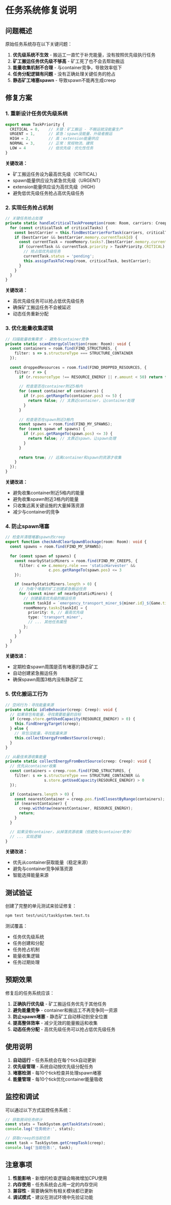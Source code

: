 # 任务系统修复说明

## 问题概述

原始任务系统存在以下关键问题：

1. **优先级系统不生效** - 搬运工一直忙于补充能量，没有按照优先级执行任务
2. **矿工搬运任务优先级不够高** - 矿工死了也不会去帮助搬运
3. **能量收集机制不合理** - 与container竞争，导致效率低下
4. **任务分配逻辑有问题** - 没有正确处理关键任务的抢占
5. **静态矿工堵塞spawn** - 导致spawn不能再生成creep

## 修复方案

### 1. 重新设计任务优先级系统

```typescript
export enum TaskPriority {
  CRITICAL = 0,    // 关键：矿工搬运 - 不搬运就没能量生产
  URGENT = 1,      // 紧急：spawn没能量、升级者搬运
  HIGH = 2,        // 高：extension能量供应
  NORMAL = 3,      // 正常：常规物流、建筑
  LOW = 4          // 低优先级：优化性任务
}
```

**关键改进：**
- 矿工搬运任务设为最高优先级（CRITICAL）
- spawn能量供应设为紧急优先级（URGENT）
- extension能量供应设为高优先级（HIGH）
- 避免低优先级任务抢占高优先级任务

### 2. 实现任务抢占机制

```typescript
// 关键任务抢占处理
private static handleCriticalTaskPreemption(room: Room, carriers: Creep[], criticalTasks: Task[]): void {
  for (const criticalTask of criticalTasks) {
    const bestCarrier = this.findBestCarrierForTask(carriers, criticalTask);
    if (bestCarrier && bestCarrier.memory.currentTaskId) {
      const currentTask = roomMemory.tasks?.[bestCarrier.memory.currentTaskId];
      if (currentTask && currentTask.priority > TaskPriority.CRITICAL) {
        // 抢占低优先级任务
        currentTask.status = 'pending';
        this.assignTaskToCreep(room, criticalTask, bestCarrier);
      }
    }
  }
}
```

**关键改进：**
- 高优先级任务可以抢占低优先级任务
- 确保矿工搬运任务不会被延迟
- 动态任务重新分配

### 3. 优化能量收集逻辑

```typescript
// 扫描能量收集需求 - 避免与container竞争
private static scanEnergyCollection(room: Room): void {
  const containers = room.find(FIND_STRUCTURES, {
    filter: s => s.structureType === STRUCTURE_CONTAINER
  });
  
  const droppedResources = room.find(FIND_DROPPED_RESOURCES, {
    filter: r => {
      if (r.resourceType !== RESOURCE_ENERGY || r.amount < 50) return false;
      
      // 检查是否在container附近5格内
      for (const container of containers) {
        if (r.pos.getRangeTo(container.pos) <= 5) {
          return false; // 太靠近container，让container处理
        }
      }
      
      // 检查是否在spawn附近3格内
      const spawns = room.find(FIND_MY_SPAWNS);
      for (const spawn of spawns) {
        if (r.pos.getRangeTo(spawn.pos) <= 3) {
          return false; // 太靠近spawn，让spawn处理
        }
      }
      
      return true; // 远离container和spawn的资源才收集
    }
  });
}
```

**关键改进：**
- 避免收集container附近5格内的能量
- 避免收集spawn附近3格内的能量
- 只收集远离关键设施的大量掉落资源
- 减少与container的竞争

### 4. 防止spawn堵塞

```typescript
// 检查并清理堵塞spawn的creep
export function checkAndClearSpawnBlockage(room: Room): void {
  const spawns = room.find(FIND_MY_SPAWNS);
  
  for (const spawn of spawns) {
    const nearbyStaticMiners = room.find(FIND_MY_CREEPS, {
      filter: c => c.memory.role === 'staticHarvester' &&
                   c.pos.getRangeTo(spawn.pos) <= 3
    });

    if (nearbyStaticMiners.length > 0) {
      // 为每个堵塞的矿工创建紧急搬运任务
      for (const miner of nearbyStaticMiners) {
        // 创建最高优先级的搬运任务
        const taskId = `emergency_transport_miner_${miner.id}_${Game.time}`;
        roomMemory.tasks[taskId] = {
          priority: 0, // 最高优先级
          type: 'transport_miner',
          // ... 其他任务属性
        };
      }
    }
  }
}
```

**关键改进：**
- 定期检查spawn周围是否有堵塞的静态矿工
- 自动创建紧急搬运任务
- 确保spawn周围3格内没有静态矿工

### 5. 优化搬运工行为

```typescript
// 空闲行为：寻找能量来源
private static idleBehavior(creep: Creep): void {
  // 如果背包有能量，寻找需要能量的目标
  if (creep.store.getUsedCapacity(RESOURCE_ENERGY) > 0) {
    this.findEnergyTarget(creep);
  } else {
    // 背包没能量，寻找能量来源
    this.collectEnergyFromBestSource(creep);
  }
}

// 从最佳来源收集能量
private static collectEnergyFromBestSource(creep: Creep): void {
  // 优先从container收集
  const containers = creep.room.find(FIND_STRUCTURES, {
    filter: s => s.structureType === STRUCTURE_CONTAINER &&
                 s.store.getUsedCapacity(RESOURCE_ENERGY) > 0
  });

  if (containers.length > 0) {
    const nearestContainer = creep.pos.findClosestByRange(containers);
    if (nearestContainer) {
      creep.withdraw(nearestContainer, RESOURCE_ENERGY);
      return;
    }
  }

  // 如果没有container，从掉落资源收集（但避免与container竞争）
  // ... 实现逻辑
}
```

**关键改进：**
- 优先从container获取能量（稳定来源）
- 避免与container竞争掉落资源
- 智能选择能量来源

## 测试验证

创建了完整的单元测试来验证修复：

```bash
npm test test/unit/taskSystem.test.ts
```

测试覆盖：
- 任务优先级系统
- 任务创建和分配
- 任务抢占机制
- 能量收集逻辑
- 任务过期处理

## 预期效果

修复后的任务系统应该：

1. **正确执行优先级** - 矿工搬运任务优先于其他任务
2. **避免能量竞争** - container和搬运工不再竞争同一资源
3. **防止spawn堵塞** - 静态矿工自动移动到安全位置
4. **提高整体效率** - 减少无效的能量搬运和收集
5. **动态任务分配** - 高优先级任务可以抢占低优先级任务

## 使用说明

1. **自动运行** - 任务系统会在每个tick自动更新
2. **优先级管理** - 系统自动按优先级分配任务
3. **堵塞检测** - 每10个tick检查并处理spawn堵塞
4. **能量管理** - 每10个tick优化container能量吸收

## 监控和调试

可以通过以下方式监控任务系统：

```typescript
// 获取房间任务统计
const stats = TaskSystem.getTaskStats(room);
console.log('任务统计:', stats);

// 获取creep的当前任务
const task = TaskSystem.getCreepTask(creep);
console.log('当前任务:', task);
```

## 注意事项

1. **性能影响** - 新增的检查逻辑会略微增加CPU使用
2. **内存使用** - 任务系统会占用一定的内存空间
3. **兼容性** - 需要确保所有相关模块都已更新
4. **调试模式** - 建议在测试环境中先验证功能
